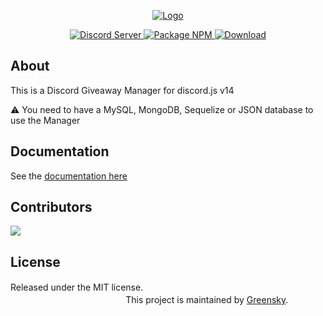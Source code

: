 <p align="center">
  <a href="X">
    <img src="https://i.imgur.com/2pKN1Qt.png" alt="Logo">
  </a>

<p align="center">
  <a href="https://discord.gg/NjsmxpnyXg">
    <img src="https://discordapp.com/api/guilds/974703720380133457/widget.png?style=shield" alt="Discord Server">
  </a>
 <a href="https://www.npmjs.com/package/discordjs-giveaways">
    <img src="https://img.shields.io/npm/v/discordjs-giveaways" alt="Package NPM">
  </a>
 <a href="https://github.com/Greensky-gs/GiveawayManager/releases">
    <img src="https://img.shields.io/github/downloads/Greensky-gs/GiveawayManager/total" alt="Download">
</a>

## About

This is a Discord Giveaway Manager for discord.js v14

⚠️ You need to have a MySQL, MongoDB, Sequelize or JSON database to use the Manager

## Documentation

See the [documentation here](./doc.md)

## Contributors

<a href="https://github.com/Greensky-gs/GiveawayManager/graphs/contributors">
  <img src="https://contrib.rocks/image?repo=Greensky-gs/GiveawayManager" />
</a>

## License

Released under the MIT license.ㅤㅤㅤㅤㅤㅤㅤㅤㅤㅤㅤㅤㅤㅤㅤㅤㅤㅤㅤㅤㅤㅤㅤㅤㅤㅤㅤㅤㅤㅤㅤㅤㅤㅤㅤㅤ  This project is maintained by [Greensky](https://github.com/Greensky-gs).
